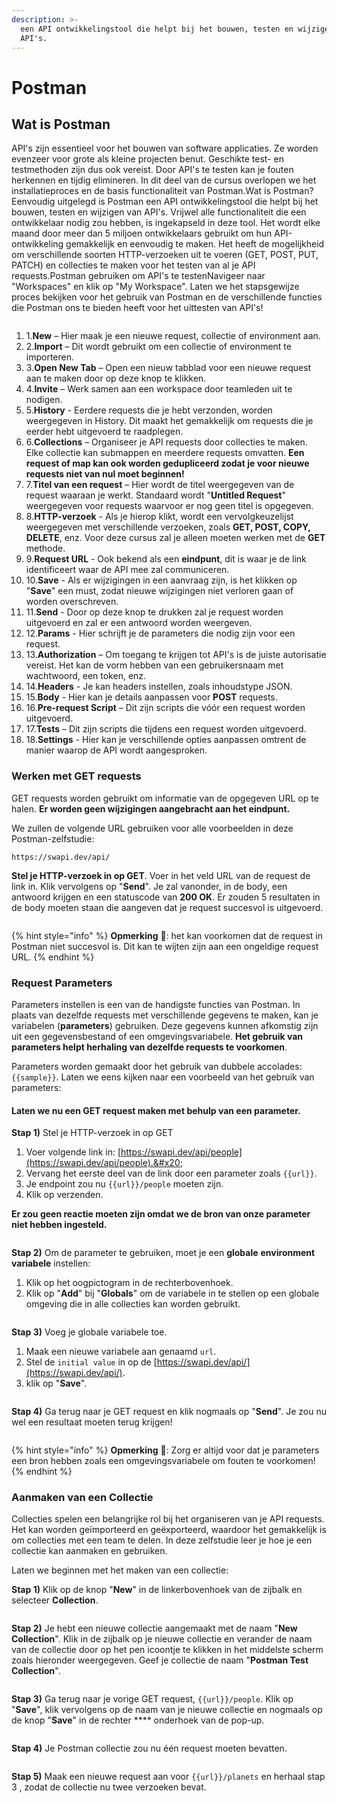 ```yaml
---
description: >-
  een API ontwikkelingstool die helpt bij het bouwen, testen en wijzigen van
  API's.
---
```


# Postman

## Wat is Postman <a href="#wat-is-postman" id="wat-is-postman"></a>

API's zijn essentieel voor het bouwen van software applicaties. Ze worden evenzeer voor grote als kleine projecten benut. Geschikte test- en testmethoden zijn dus ook vereist. Door API's te testen kan je fouten herkennen en tijdig elimineren. In dit deel van de cursus overlopen we het installatieproces en de basis functionaliteit van Postman.Wat is Postman? Eenvoudig uitgelegd is Postman een API ontwikkelingstool die helpt bij het bouwen, testen en wijzigen van API's. Vrijwel alle functionaliteit die een ontwikkelaar nodig zou hebben, is ingekapseld in deze tool. Het wordt elke maand door meer dan 5 miljoen ontwikkelaars gebruikt om hun API-ontwikkeling gemakkelijk en eenvoudig te maken. Het heeft de mogelijkheid om verschillende soorten HTTP-verzoeken uit te voeren (GET, POST, PUT, PATCH) en collecties te maken voor het testen van al je API requests.Postman gebruiken om API's te testenNavigeer naar "Workspaces" en klik op "My Workspace". Laten we het stapsgewijze proces bekijken voor het gebruik van Postman en de verschillende functies die Postman ons te bieden heeft voor het uittesten van API's!​​

<figure><img src="https://files.gitbook.com/v0/b/gitbook-x-prod.appspot.com/o/spaces%2F-LnWOlafbkx3lC-AgBu0%2Fuploads%2FcHiidFIPdNwvKomvMTHC%2Fimage.png?alt=media&#x26;token=d7c8b1a4-f5a3-44dd-872f-f73d0751312c" alt=""><figcaption></figcaption></figure>

1. 1.**New** – Hier maak je een nieuwe request, collectie of environment aan.
2. 2.**Import** – Dit wordt gebruikt om een ​​collectie of environment te importeren.
3. 3.**Open New Tab** – Open een nieuw tabblad voor een nieuwe request aan te maken door op deze knop te klikken.
4. 4.**Invite** – Werk samen aan een workspace door teamleden uit te nodigen.
5. 5.**History** - Eerdere requests die je hebt verzonden, worden weergegeven in History. Dit maakt het gemakkelijk om requests die je eerder hebt uitgevoerd te raadplegen.
6. 6.**Collections** – Organiseer je API requests door collecties te maken. Elke collectie kan submappen en meerdere requests omvatten. **Een request of map kan ook worden gedupliceerd zodat je voor nieuwe requests niet van nul moet beginnen!**
7. 7.**Titel van een request** – Hier wordt de titel weergegeven van de request waaraan je werkt. Standaard wordt "**Untitled Request**" weergegeven voor requests waarvoor er nog geen titel is opgegeven.
8. 8.**HTTP-verzoek** - Als je hierop klikt, wordt een vervolgkeuzelijst weergegeven met verschillende verzoeken, zoals **GET, POST, COPY, DELETE**, enz. Voor deze cursus zal je alleen moeten werken met de **GET** methode.
9. 9.**Request URL** - Ook bekend als een **eindpunt**, dit is waar je de link identificeert waar de API mee zal communiceren.
10. 10.**Save** - Als er wijzigingen in een aanvraag zijn, is het klikken op "**Save**" een must, zodat nieuwe wijzigingen niet verloren gaan of worden overschreven.
11. 11.**Send** - Door op deze knop te drukken zal je request worden uitgevoerd en zal er een antwoord worden weergeven.
12. 12.**Params** - Hier schrijft je de parameters die nodig zijn voor een request.
13. 13.**Authorization** – Om toegang te krijgen tot API's is de juiste autorisatie vereist. Het kan de vorm hebben van een gebruikersnaam met wachtwoord, een token, enz.
14. 14.**Headers** - Je kan headers instellen, zoals inhoudstype JSON.
15. 15.**Body** - Hier kan je details aanpassen voor **POST** requests.
16. 16.**Pre-request Script** – Dit zijn scripts die vóór een request worden uitgevoerd.
17. 17.**Tests** – Dit zijn scripts die tijdens een request worden uitgevoerd.
18. 18.**Settings** - Hier kan je verschillende opties aanpassen omtrent de manier waarop de API wordt aangesproken.

### Werken met GET requests&#x20;

GET requests worden gebruikt om informatie van de opgegeven URL op te halen. **Er worden geen wijzigingen aangebracht aan het eindpunt.**

We zullen de volgende URL gebruiken voor alle voorbeelden in deze Postman-zelfstudie:

```
https://swapi.dev/api/
```

**Stel je HTTP-verzoek in op GET**. Voer in het veld URL van de request de link in. Klik vervolgens op "**Send**". Je zal vanonder, in de body, een antwoord krijgen en een statuscode van **200 OK**. Er zouden 5 resultaten in de body moeten staan die aangeven dat je request succesvol is uitgevoerd.

<figure><img src="../../.gitbook/assets/image (4) (1).png" alt=""><figcaption></figcaption></figure>

{% hint style="info" %}
**Opmerking** :eyes:: het kan voorkomen dat de request in Postman niet succesvol is. Dit kan te wijten zijn aan een ongeldige request URL.
{% endhint %}

### Request Parameters&#x20;

Parameters instellen is een van de handigste functies van Postman. In plaats van dezelfde requests met verschillende gegevens te maken, kan je variabelen (**parameters**) gebruiken. Deze gegevens kunnen afkomstig zijn uit een gegevensbestand of een omgevingsvariabele. **Het gebruik van parameters helpt herhaling van dezelfde requests te voorkomen**.

Parameters worden gemaakt door het gebruik van dubbele accolades: `{{sample}}`. Laten we eens kijken naar een voorbeeld van het gebruik van parameters:

#### Laten we nu een GET request maken met behulp van een parameter.

**Stap 1)** Stel je HTTP-verzoek in op GET&#x20;

1. Voer volgende link in: [https://swapi.dev/api/people](https://swapi.dev/api/people).&#x20;
2. Vervang het eerste deel van de link door een parameter zoals `{{url}}`.&#x20;
3. Je endpoint zou nu `{{url}}/people` moeten zijn.&#x20;
4. Klik op verzenden.&#x20;

**Er zou geen reactie moeten zijn omdat we de bron van onze parameter niet hebben ingesteld.**

<figure><img src="../../.gitbook/assets/image (9) (1).png" alt=""><figcaption></figcaption></figure>

**Stap 2)** Om de parameter te gebruiken, moet je een **globale** **environment variabele** instellen:

1. Klik op het oogpictogram in de rechterbovenhoek.&#x20;
2. Klik op "**Add**" bij "**Globals**" om de variabele in te stellen op een globale omgeving die in alle collecties kan worden gebruikt.

<figure><img src="../../.gitbook/assets/image (16).png" alt=""><figcaption></figcaption></figure>

**Stap 3)** Voeg je globale variabele toe.

1. Maak een nieuwe variabele aan genaamd `url`.
2. Stel de `initial value` in op de [https://swapi.dev/api/](https://swapi.dev/api/).
3. klik op "**Save**".

<figure><img src="../../.gitbook/assets/image (2) (1).png" alt=""><figcaption></figcaption></figure>

**Stap 4)** Ga terug naar je GET request en klik nogmaals op "**Send**". Je zou nu wel een resultaat moeten terug krijgen!

<figure><img src="../../.gitbook/assets/image (15).png" alt=""><figcaption></figcaption></figure>

{% hint style="info" %}
**Opmerking** :eyes:: Zorg er altijd voor dat je parameters een bron hebben zoals een omgevingsvariabele om fouten te voorkomen!
{% endhint %}

### Aanmaken van een Collectie&#x20;

Collecties spelen een belangrijke rol bij het organiseren van je API requests. Het kan worden geïmporteerd en geëxporteerd, waardoor het gemakkelijk is om collecties met een team te delen. In deze zelfstudie leer je hoe je een collectie kan aanmaken en gebruiken.

Laten we beginnen met het maken van een collectie:

**Stap 1)** Klik op de knop "**New**" in de linkerbovenhoek van de zijbalk en selecteer **Collection**.

<figure><img src="../../.gitbook/assets/image (7).png" alt=""><figcaption></figcaption></figure>

**Stap 2)** Je hebt een nieuwe collectie aangemaakt met de naam "**New Collection**". Klik in de zijbalk op je nieuwe collectie en verander de naam van de collectie door op het pen icoontje te klikken in het middelste scherm zoals hieronder weergegeven. Geef je collectie de naam "**Postman Test Collection**".

<figure><img src="../../.gitbook/assets/image (1) (1) (1).png" alt=""><figcaption></figcaption></figure>

**Stap 3)** Ga terug naar je vorige GET request, `{{url}}/people`. Klik op "**Save**", klik vervolgens op de naam van je nieuwe collectie en nogmaals op de knop "**Save**" in de rechter **** onderhoek van de pop-up.

<figure><img src="../../.gitbook/assets/image (10) (1).png" alt=""><figcaption></figcaption></figure>

**Stap 4)** Je Postman collectie zou nu één request moeten bevatten.

<figure><img src="../../.gitbook/assets/image (6).png" alt=""><figcaption></figcaption></figure>

**Stap 5)** Maak een nieuwe request aan voor `{{url}}/planets` en herhaal stap 3 , zodat de collectie nu twee verzoeken bevat.

<figure><img src="../../.gitbook/assets/image (13).png" alt=""><figcaption></figcaption></figure>
